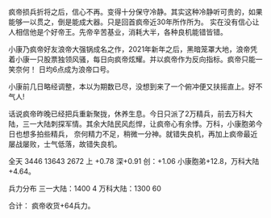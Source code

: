 疯帝损兵折将之后，信心不再。变得十分保守冷静。其实这种冷静听可贵的，如果能够一以贯之，倒是能成大器。只是回首疯帝近30年所作所为。
实在没有信心让人相信他是个好帝王。先帝辛苦基业，消耗大半，各种良机能错皆错。

小康乃疯帝好友浪帝大强锅成名之作，2021年新年之后，黑暗笼罩大地，浪帝凭着小康一只股票独领风骚，每日向疯帝炫耀。并以疯帝作为反向指标。疯帝只能一笑奈何！
日均6点成为浪帝口号。

小康前几日略经调整，本以为期数已尽，没想到来了一个俯冲便又扶摇直上。好不气人!

话说疯帝昨晚已经把兵重新聚拢，休养生息。今日只派了2万精兵，前去万科大陆，三一大陆刺探军情。其余大陆民风彪悍，让疯帝心有余悸。万科，小康胞弟今日也想多拍些精兵，
奈何精力不足，稍微一分神。就错失良机，再加上疯帝最近屡战屡败，士气低落，故错失良机。

全天
3446     13643     2672
上 +0.78 深+0.91  创：+1.06
小康胞弟+12.8，万科大陆+4.64。

兵力分布
三一大陆：1400   4
万科大陆：1300   60

合计： 疯帝收货+64兵力。
